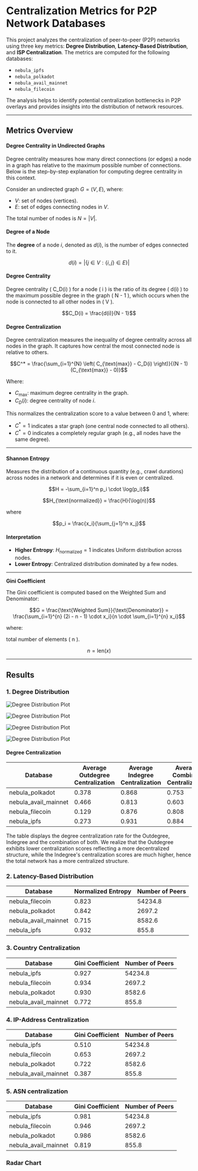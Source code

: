 # Centralization Metrics for P2P Network Databases

This project analyzes the centralization of peer-to-peer (P2P) networks using three key metrics: **Degree Distribution**, **Latency-Based Distribution**, and **ISP Centralization**. The metrics are computed for the following databases:
- `nebula_ipfs`
- `nebula_polkadot`
- `nebula_avail_mainnet`
- `nebula_filecoin`

The analysis helps to identify potential centralization bottlenecks in P2P overlays and provides insights into the distribution of network resources.

---

## Metrics Overview


  
#### Degree Centrality in Undirected Graphs

Degree centrality measures how many direct connections (or edges) a node in a graph has relative to the maximum possible number of connections. Below is the step-by-step explanation for computing degree centrality in this context.

Consider an undirected graph $G = (V, E)$, where:
- $V$: set of nodes (vertices).
- $E$: set of edges connecting nodes in $V$.

The total number of nodes is $N = |V|$.



#### **Degree of a Node**
The **degree** of a node $i$, denoted as $d(i)$, is the number of edges connected to it.

```math
d(i) = |\{j \in V : \{i, j\} \in E \}|
```



#### **Degree Centrality**
Degree centrality \( C_D(i) \) for a node \( i \) is the ratio of its degree \( d(i) \) to the maximum possible degree in the graph \( N - 1 \), which occurs when the node is connected to all other nodes in \( V \).

```math
C_D(i) = \frac{d(i)}{N - 1}
```



#### **Degree Centralization**
Degree centralization measures the inequality of degree centrality across all nodes in the graph. It captures how central the most connected node is relative to others.


```math
C^* = \frac{\sum_{i=1}^{N} \left( C_{\text{max}} - C_D(i) \right)}{(N - 1)(C_{\text{max}} - 0)}
```

Where:
- $C_{\text{max}}$: maximum degree centrality in the graph.
- $C_D(i)$: degree centrality of node $i$.

This normalizes the centralization score to a value between 0 and 1, where:
- $C^* = 1$ indicates a star graph (one central node connected to all others).
- $C^* = 0$ indicates a completely regular graph (e.g., all nodes have the same degree).





---

   
#### Shannon Entropy 

Measures the distribution of a continuous quantity (e.g., crawl durations) across nodes in a network and determines if it is even or centralized.


```math
H = -\sum_{i=1}^n p_i \cdot \log(p_i)
```

```math
H_{\text{normalized}} = \frac{H}{\log(n)}
```

where 

```math
p_i = \frac{x_i}{\sum_{j=1}^n x_j}
```

#### Interpretation
- **Higher Entropy**: $H_{\text{normalized}}=1$ indicates Uniform distribution across nodes. 
- **Lower Entropy**: Centralized distribution dominated by a few nodes.
 


---

**Gini Coefficient**

The Gini coefficient is computed based on the Weighted Sum and Denominator:


```math
G = \frac{\text{Weighted Sum}}{\text{Denominator}} = \frac{\sum_{i=1}^{n} (2i - n - 1) \cdot x_i}{n \cdot \sum_{i=1}^{n} x_i}
```

where:

total number of elements \( n \).

```math
  n = \text{len}(x)
```




---





## Results

### 1. **Degree Distribution**

![Degree Distribution Plot](images/bins_degree_distribution_nebula_polkadot.png "Degree Distribution")



![Degree Distribution Plot](images/bins_degree_distribution_nebula_avail_mainnet.png "Degree Distribution")



![Degree Distribution Plot](images/bins_degree_distribution_nebula_filecoin.png "Degree Distribution")



![Degree Distribution Plot](images/bins_degree_distribution_nebula_ipfs.png "Degree Distribution")



#### Degree Centralization

| Database             | Average Outdegree Centralization | Average Indegree Centralization | Average Combined Centralization |
|----------------------|----------------------------------|---------------------------------|---------------------------------|
| nebula_polkadot      | 0.378                            | 0.868                           | 0.753                           |
| nebula_avail_mainnet | 0.466                            | 0.813                           | 0.603                           |
| nebula_filecoin      | 0.129                            | 0.876                           | 0.808                           |
| nebula_ipfs          | 0.273                            | 0.931                           | 0.884                           |


The table displays the degree centralization rate for the Outdegree, Indegree and the combination of both. We realize that the Outdegree exhibits lower centralization scores reflecting a more decentralized structure, while the Indegree's centralization scores are much higher, hence the total network has a more centralized structure.  

### 2. **Latency-Based Distribution**


| **Database**             | **Normalized Entropy** | **Number of Peers** |
|--------------------------|------------------------|---------------------|
| nebula_filecoin          | 0.823                  |     54234.8         |
| nebula_polkadot          | 0.842                  |     2697.2          |
| nebula_avail_mainnet     | 0.715                  |     8582.6          |
| nebula_ipfs              | 0.932                  |     855.8           |


### 3. **Country Centralization**


| **Database**             | **Gini Coefficient** | Number of Peers |
|--------------------------|----------------------|-----------------|
| nebula_ipfs              | 0.927                | 54234.8         |
| nebula_filecoin          | 0.934                | 2697.2          |
| nebula_polkadot          | 0.930                | 8582.6          |
| nebula_avail_mainnet     | 0.772                | 855.8           |



### 4. **IP-Address Centralization**


| Database                | Gini Coefficient | Number of Peers |
|-------------------------|------------------|-----------------|
| nebula_ipfs             | 0.510            | 54234.8         |
| nebula_filecoin         | 0.653            | 2697.2          |
| nebula_polkadot         | 0.722            | 8582.6          |
| nebula_avail_mainnet    | 0.387            | 855.8           |

### 5. ASN centralization

| Database                | Gini Coefficient | Number of Peers |
|-------------------------|------------------|-----------------|
| nebula_ipfs             | 0.981            | 54234.8         |
| nebula_filecoin         | 0.946            | 2697.2          |
| nebula_polkadot         | 0.986            | 8582.6          |
| nebula_avail_mainnet    | 0.819            | 855.8           |



### Radar Chart




